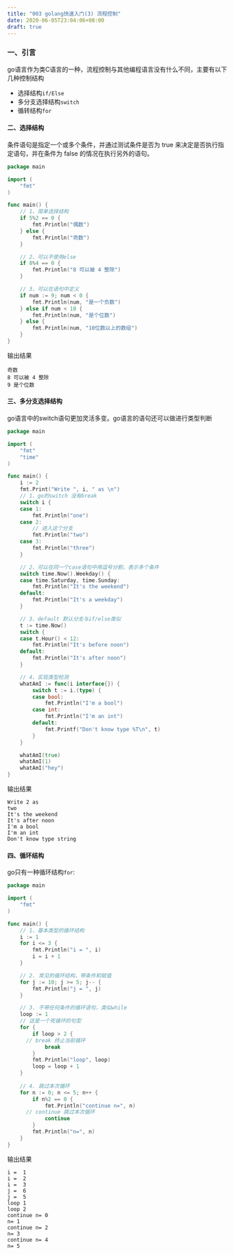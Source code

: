```yaml
---
title: "003 golang快速入门(3) 流程控制"
date: 2020-06-05T23:04:06+08:00
draft: true
---
```


### 一、引言

go语言作为类C语言的一种，流程控制与其他编程语言没有什么不同，主要有以下几种控制结构

- 选择结构`if/Else`
- 多分支选择结构`switch`
- 循转结构`for`

#### 二、选择结构

条件语句是指定一个或多个条件，并通过测试条件是否为 true 来决定是否执行指定语句，并在条件为 false 的情况在执行另外的语句。

```go
package main

import (
	"fmt"
)

func main() {
	// 1、简单选择结构
	if 5%2 == 0 {
		fmt.Println("偶数")
	} else {
		fmt.Println("奇数")
	}

	// 2、可以不使用else
	if 8%4 == 0 {
		fmt.Println("8 可以被 4 整除")
	}

	// 3、可以在语句中定义
	if num := 9; num < 0 {
		fmt.Println(num, "是一个负数")
	} else if num < 10 {
		fmt.Println(num, "是个位数")
	} else {
		fmt.Println(num, "10位数以上的数组")
	}
}
```

输出结果

```
奇数
8 可以被 4 整除
9 是个位数
```

#### 三、多分支选择结构

go语言中的switch语句更加灵活多变。go语言的语句还可以做进行类型判断

```go
package main

import (
	"fmt"
	"time"
)

func main() {
	i := 2
	fmt.Print("Write ", i, " as \n")
	// 1、go的switch 没有break
	switch i {
	case 1:
		fmt.Println("one")
	case 2:
		// 进入这个分支
		fmt.Println("two")
	case 3:
		fmt.Println("three")
	}

	// 2、可以在同一个case语句中用逗号分割，表示多个条件
	switch time.Now().Weekday() {
	case time.Saturday, time.Sunday:
		fmt.Println("It's the weekend")
	default:
		fmt.Println("It's a weekday")
	}

	// 3、default 默认分支与if/else类似
	t := time.Now()
	switch {
	case t.Hour() < 12:
		fmt.Println("It's before noon")
	default:
		fmt.Println("It's after noon")
	}

	// 4、实现类型检测
	whatAmI := func(i interface{}) {
		switch t := i.(type) {
		case bool:
			fmt.Println("I'm a bool")
		case int:
			fmt.Println("I'm an int")
		default:
			fmt.Printf("Don't know type %T\n", t)
		}
	}

	whatAmI(true)
	whatAmI(1)
	whatAmI("hey")
}
```

输出结果

```
Write 2 as 
two
It's the weekend
It's after noon
I'm a bool
I'm an int
Don't know type string
```



#### 四、循环结构

go只有一种循环结构`for`:

```go
package main

import (
	"fmt"
)

func main() {
	// 1、基本类型的循环结构
	i := 1
	for i <= 3 {
		fmt.Println("i = ", i)
		i = i + 1
	}

	// 2. 常见的循环结构，带条件和赋值
	for j := 10; j >= 5; j-- {
		fmt.Println("j = ", j)
	}

	// 3. 不带任何条件的循环语句，类似while
	loop := 1
 	// 这是一个死循环的句型
	for {
		if loop > 2 {
      // break 终止当前循环
			break
		}
		fmt.Println("loop", loop)
		loop = loop + 1
	}
  
 	// 4. 跳过本次循环
	for n := 0; n <= 5; n++ {
		if n%2 == 0 {
			fmt.Println("continue n=", n)
      // continue 跳过本次循环
			continue
		}
		fmt.Println("n=", n)
	}
}
```

输出结果

```
i =  1
i =  2
i =  3
j =  6
j =  5
loop 1
loop 2
continue n= 0
n= 1
continue n= 2
n= 3
continue n= 4
n= 5
```




